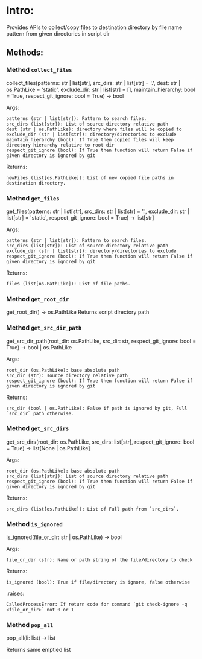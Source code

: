 # Intro:
Provides APIs to collect/copy files to destination directory by file name pattern from given directories in script dir
## Methods:

### Method  `collect_files`
collect_files(patterns: str | list[str], src_dirs: str | list[str] = '.', dest: str | os.PathLike = 'static', exclude_dir: str | list[str] = [], maintain_hierarchy: bool = True, respect_git_ignore: bool = True) -> bool
 
Args:

    patterns (str | list[str]): Pattern to search files.
    src_dirs (list[str]): List of source directory relative path
    dest (str | os.PathLike): directory where files will be copied to
    exclude_dir (str | list[str]): directory/directories to exclude
    maintain_hierarchy (bool): If True then copied files will keep directory hierarchy relative to root dir
    respect_git_ignore (bool): If True then function will return False if given directory is ignored by git
    
Returns:

    newFiles (list[os.PathLike]): List of new copied file paths in destination directory.
### Method  `get_files`

get_files(patterns: str | list[str], src_dirs: str | list[str] = '.', exclude_dir: str | list[str] = 'static', respect_git_ignore: bool = True) -> list[str]
 
Args:

    patterns (str | list[str]): Pattern to search files.
    src_dirs (list[str]): List of source directory relative path
    exclude_dir (str | list[str]): directory/directories to exclude
    respect_git_ignore (bool): If True then function will return False if given directory is ignored by git

Returns:

    files (list[os.PathLike]): List of file paths.

### Method  `get_root_dir`

get_root_dir() -> os.PathLike
Returns script directory path

### Method `get_src_dir_path`

get_src_dir_path(root_dir: os.PathLike, src_dir: str, respect_git_ignore: bool = True) -> bool | os.PathLike

Args:

    root_dir (os.PathLike): base absolute path
    src_dir (str): source directory relative path
    respect_git_ignore (bool): If True then function will return False if given directory is ignored by git

Returns:

    src_dir (bool | os.PathLike): False if path is ignored by git, Full `src_dir` path otherwise.

### Method `get_src_dirs`

get_src_dirs(root_dir: os.PathLike, src_dirs: list[str], respect_git_ignore: bool = True) -> list[None | os.PathLike]

Args:

    root_dir (os.PathLike): base absolute path
    src_dirs (list[str]): List of source directory relative path
    respect_git_ignore (bool): If True then function will return False if given directory is ignored by git

Returns:

    src_dirs (list[os.PathLike]): List of Full path from `src_dirs`.

### Method `is_ignored`

is_ignored(file_or_dir: str | os.PathLike) -> bool

Args:

    file_or_dir (str): Name or path string of the file/directory to check
 
Returns:

    is_ignored (bool): True if file/directory is ignore, false otherwise
    
:raises:

    CalledProcessError: If return code for command `git check-ignore -q <file_or_dir>` not 0 or 1

### Method `pop_all`

pop_all(li: list) -> list

Returns same emptied list
